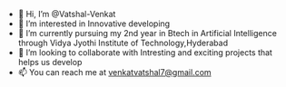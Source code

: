 - 👋 Hi, I’m @Vatshal-Venkat
- 👀 I’m interested in Innovative developing
- 🌱 I’m currently pursuing my 2nd year in Btech in Artificial Intelligence through Vidya Jyothi Institute of Technology,Hyderabad
- 💞️ I’m looking to collaborate with Intresting and exciting projects that helps us develop
- 📫 You can reach me at venkatvatshal7@gmail.com

<!---
Vatshal-Venkat/Vatshal-Venkat is a ✨ special ✨ repository because its `README.md` (this file) appears on your GitHub profile.
You can click the Preview link to take a look at your changes.
--->
